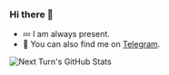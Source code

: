 ### Hi there 👋

- :zzz: I am always present.
- :speech_balloon:  You can also find me on [Telegram](https://t.me/melohm).

![Next Turn's GitHub Stats](https://github-readme-stats.vercel.app/api?username=melohm&show_icons=true&hide=stars&include_all_commits=true&text_color=666&bg_color=0000)

